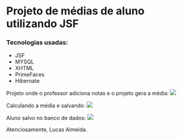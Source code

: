 # Projeto de médias de aluno utilizando JSF

### Tecnologias usadas:
- JSF
- MYSQL
- XHTML
- PrimeFaces
- Hibernate

Projeto onde o professor adiciona notas e o projeto gera a média:
<img src="https://i.imgur.com/7BeXbsb.jpg">

Calculando a média e salvando:
<img src="https://i.imgur.com/3ELsJAN.jpg">

Aluno salvo no banco de dados:
<img src="https://i.imgur.com/ZW6oPjd.jpg">


Atenciosamente,
Lucas Almeida.

